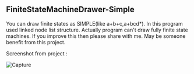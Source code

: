 ## FiniteStateMachineDrawer-Simple

You can draw finite states as SIMPLE(like a+b+c,a+bcd*). In this program used linked node list structure. Actually program can't draw fully finite state machines. If you improve this then please share with me.
May be someone benefit from this project. 

Screenshot from project :

![Capture](https://user-images.githubusercontent.com/14953145/76158517-9171e200-6127-11ea-8b3c-99d065b99159.PNG)
